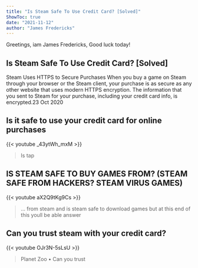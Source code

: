 ```yaml
---
title: "Is Steam Safe To Use Credit Card? [Solved]"
ShowToc: true 
date: "2021-11-12"
author: "James Fredericks" 
---
```


Greetings, iam James Fredericks, Good luck today!
## Is Steam Safe To Use Credit Card? [Solved]
Steam Uses HTTPS to Secure Purchases When you buy a game on Steam through your browser or the Steam client, your purchase is as secure as any other website that uses modern HTTPS encryption. The information that you sent to Steam for your purchase, including your credit card info, is encrypted.23 Oct 2020

## Is it safe to use your credit card for online purchases
{{< youtube _43ytWh_mxM >}}
>Is tap 

## IS STEAM SAFE TO BUY GAMES FROM? (STEAM SAFE FROM HACKERS? STEAM VIRUS GAMES)
{{< youtube aX2Q9tKg9Cs >}}
>... from steam and is steam safe to download games but at this end of this youll be able answer 

## Can you trust steam with your credit card?
{{< youtube OJr3N-5sLsU >}}
>Planet Zoo • Can you trust 

